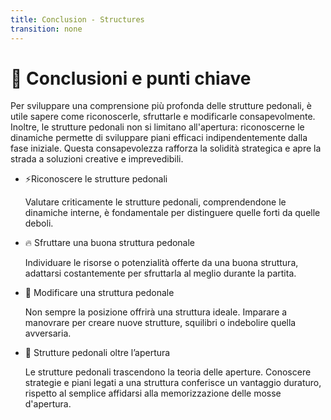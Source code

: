 ```yaml
---
title: Conclusion - Structures
transition: none
---
```


# 🔑 Conclusioni e punti chiave

<div class="mt-6 text-left">
  <p class="text-lg text-gray-500 mb-6">
    Per sviluppare una comprensione più profonda delle strutture pedonali, è utile sapere come riconoscerle, sfruttarle e modificarle consapevolmente. Inoltre, le strutture pedonali non si limitano all'apertura: riconoscerne le dinamiche permette di sviluppare piani efficaci <span v-mark.red="1">indipendentemente</span> dalla fase iniziale. Questa consapevolezza rafforza la solidità strategica e apre la strada a soluzioni creative e imprevedibili.
  </p>
  <div class="grid grid-cols-2 gap-6">
    <div>
      <ul class="space-y-4">
        <li>
          <span class="font-semibold">⚡Riconoscere le strutture pedonali</span>
          <p class="mt-1 text-sm text-gray-500">
            Valutare criticamente le strutture pedonali, comprendendone le dinamiche interne, è fondamentale per distinguere quelle forti da quelle deboli.
          </p>
        </li>
        <li>
          <span class="font-semibold">🔥 Sfruttare una buona struttura pedonale</span>
          <p class="mt-1 text-sm text-gray-500">
            Individuare le risorse o potenzialità offerte da una buona struttura, adattarsi costantemente per sfruttarla al meglio durante la partita.
          </p>
        </li>
      </ul>
    </div>
    <div>
      <ul class="space-y-4">
        <li>
          <span class="font-semibold">🧩 Modificare una struttura pedonale</span>
          <p class="mt-1 text-sm text-gray-500">
            Non sempre la posizione offrirà una struttura ideale. Imparare a manovrare per creare nuove strutture, squilibri o indebolire quella avversaria.
          </p>
        </li>
        <li>
          <span class="font-semibold">🔄 Strutture pedonali oltre l’apertura</span>
          <p class="mt-1 text-sm text-gray-500">
            Le strutture pedonali trascendono la teoria delle aperture. Conoscere strategie e piani legati a una struttura conferisce un vantaggio duraturo, rispetto al semplice affidarsi alla memorizzazione delle mosse d'apertura.
          </p>
        </li>
      </ul>
    </div>
  </div>
</div>

<Footer />
